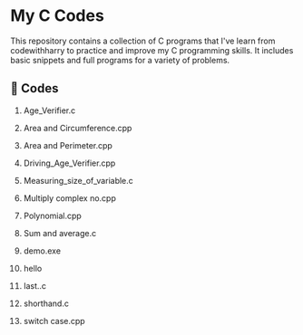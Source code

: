 # My C Codes

This repository contains a collection of C programs that I've learn from codewithharry to practice and improve my C programming skills. It includes basic snippets and full programs for a variety of problems.

## 📂 Codes


1. Age_Verifier.c

2. Area and Circumference.cpp

3. Area and Perimeter.cpp

4. Driving_Age_Verifier.cpp

5. Measuring_size_of_variable.c

6. Multiply complex no.cpp

7. Polynomial.cpp

8. Sum and average.c

9. demo.exe

10. hello

11. last..c

12. shorthand.c

13. switch case.cpp

